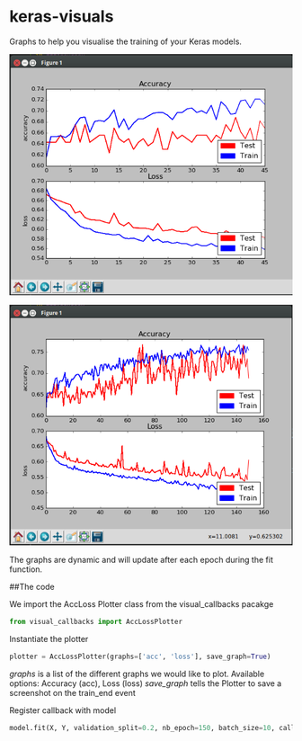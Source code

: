# keras-visuals
Graphs to help you visualise the training of your Keras models.


![Accuracy](/img/s1.png)


![Loss](/img/s2.png)

The graphs are dynamic and will update after each epoch during the fit function.

##The code

We import the AccLoss Plotter class from the visual_callbacks pacakge

```python
from visual_callbacks import AccLossPlotter

```

Instantiate the plotter
```python
plotter = AccLossPlotter(graphs=['acc', 'loss'], save_graph=True)
```
*graphs* is a list of the different graphs we would like to plot. Available options: Accuracy (acc), Loss (loss) 
*save_graph* tells the Plotter to save a screenshot on the train_end event

Register callback with model

```python
model.fit(X, Y, validation_split=0.2, nb_epoch=150, batch_size=10, callbacks=[plotter])
```



